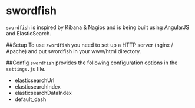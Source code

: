 swordfish
=========

``swordfish`` is inspired by Kibana & Nagios and is being built using AngularJS and ElasticSearch.

##Setup
To use ``swordfish`` you need to set up a HTTP server (nginx / Apache) and put swordfish in your www/html directory.

##Config
``swordfish`` provides the following configuration options in the ``settings.js`` file.

+ elasticsearchUrl
+ elasticsearchIndex
+ elasticsearchDataIndex
+ default_dash